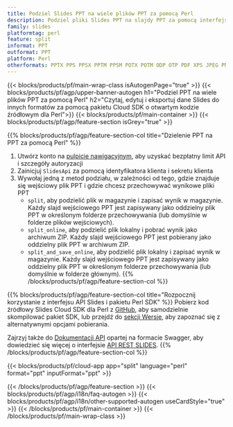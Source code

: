 ```yaml
---
title: Podziel Slides PPT na wiele plików PPT za pomocą Perl
description: Podziel pliki Slides PPT na slajdy PPT za pomocą interfejsu API REST i pakietu Perl SDK o otwartym kodzie źródłowym
family: slides
platformtag: perl
feature: split
informat: PPT
outformat: PPT
platform: Perl
otherformats: PPTX PPS PPSX PPTM PPSM POTX POTM ODP OTP PDF XPS JPEG PNG BMP TIFF SVG HTML5 MD GIF XAML
---
```


{{< blocks/products/pf/main-wrap-class isAutogenPage="true" >}}
{{< blocks/products/pf/agp/upper-banner-autogen h1="Podziel PPT na wiele plików PPT za pomocą Perl" h2="Czytaj, edytuj i eksportuj dane Slides do innych formatów za pomocą pakietu Cloud SDK o otwartym kodzie źródłowym dla Perl">}}
{{< blocks/products/pf/main-container >}}
{{< blocks/products/pf/agp/feature-section isGrey="true" >}}

{{% blocks/products/pf/agp/feature-section-col title="Dzielenie PPT na PPT za pomocą Perl" %}}
1. Utwórz konto na <a href="https://dashboard.aspose.cloud/">pulpicie nawigacyjnym</a>, aby uzyskać bezpłatny limit API i szczegóły autoryzacji
1. Zainicjuj ```SlidesApi``` za pomocą identyfikatora klienta i sekretu klienta
1. Wywołaj jedną z metod podziału, w zależności od tego, gdzie znajduje się wejściowy plik PPT i gdzie chcesz przechowywać wynikowe pliki PPT
    - ```split```, aby podzielić plik w magazynie i zapisać wynik w magazynie. Każdy slajd wejściowego PPT jest zapisywany jako oddzielny plik PPT w określonym folderze przechowywania (lub domyślnie w folderze plików wejściowych).
    - ```split_online```, aby podzielić plik lokalny i pobrać wynik jako archiwum ZIP. Każdy slajd wejściowego PPT jest pobierany jako oddzielny plik PPT w archiwum ZIP.
    - ```split_and_save_online```, aby podzielić plik lokalny i zapisać wynik w magazynie. Każdy slajd wejściowego PPT jest zapisywany jako oddzielny plik PPT w określonym folderze przechowywania (lub domyślnie w folderze głównym).
{{% /blocks/products/pf/agp/feature-section-col %}}

{{% blocks/products/pf/agp/feature-section-col title="Rozpocznij korzystanie z interfejsu API Slides i pakietu Perl SDK" %}}
Pobierz kod źródłowy Slides Cloud SDK dla Perl z [GitHub](https://github.com/aspose-slides-cloud/aspose-slides-cloud-perl), aby samodzielnie skompilować pakiet SDK, lub przejdź do [sekcji Wersje](https://releases.aspose.cloud/), aby zapoznać się z alternatywnymi opcjami pobierania.

Zajrzyj także do [Dokumentacji API](https://apireference.aspose.cloud/slides/) opartej na formacie Swagger, aby dowiedzieć się więcej o interfejsie [API REST SLIDES](https://products.aspose.cloud/slides/curl/).
{{% /blocks/products/pf/agp/feature-section-col %}}

{{< blocks/products/pf/cloud-app app="split" language="perl" format="ppt" inputFormat="ppt" >}}

{{< /blocks/products/pf/agp/feature-section >}}
{{< blocks/products/pf/agp/i18n/faq-autogen >}}
{{< blocks/products/pf/agp/i18n/other-supported-autogen useCardStyle="true" >}}
{{< /blocks/products/pf/main-container >}}
{{< /blocks/products/pf/main-wrap-class >}}
